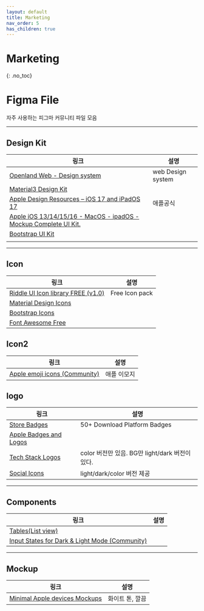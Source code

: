 ```yaml
---
layout: default
title: Marketing
nav_order: 5
has_children: true
---
```


# Marketing
{: .no_toc}



# Figma File
자주 사용하는 피그마 커뮤니티 파일 모음


---
## Design Kit

|링크|설명|
|--|--|
|[Openland Web - Design system](https://www.figma.com/community/file/1043155661476968345)|web Design system|
|[Material3 Design Kit](https://www.figma.com/community/file/1035203688168086460)||
|[Apple Design Resources – iOS 17 and iPadOS 17](https://www.figma.com/community/file/1248375255495415511)|애플공식|
|[Apple iOS 13/14/15/16 - MacOS - ipadOS - Mockup Complete UI Kit.](https://www.figma.com/community/file/1129042711905918112)||
|[Bootstrap UI Kit](https://www.figma.com/community/file/876022745968684318)||
|||


---

## Icon

|링크|설명|
|--|--|
|[Riddle UI Icon library FREE (v1.0)](https://www.figma.com/community/file/1225846854031994714)|Free Icon pack|
|[Material Design Icons](https://www.figma.com/community/file/1018004203735657159)||
|[Bootstrap Icons](https://www.figma.com/community/file/1172931415891390979)||
|[Font Awesome Free](https://www.figma.com/community/file/836278983960849574)||



## Icon2

|링크|설명|
|--|--|
|[Apple emoji icons (Community)](https://www.figma.com/community/file/1005122464237232101)|애플 이모지|


## logo

|링크|설명|
|--|--|
|[Store Badges](https://www.figma.com/community/file/1171962252273559219)|50+ Download Platform Badges | BRIX Templates|
|[Apple Badges and Logos](https://www.figma.com/community/file/1133751281916939807)||
|[Tech Stack Logos](https://www.figma.com/community/file/1215867213830319287)|color 버전만 있음. BG만 light/dark 버전이 있다.|
|[Social Icons](https://www.figma.com/community/file/1062685834129210498)|light/dark/color 버전 제공|


---

## Components

|링크|설명|
|--|--|
|[Tables(List view)](https://www.figma.com/community/file/1201455928454894690)||
|[Input States for Dark & Light Mode (Community)](https://www.figma.com/community/file/1163918149351760613)||


---

## Mockup

|링크|설명|
|--|--|
|[Minimal Apple devices Mockups](https://www.figma.com/community/file/813403365694699823)|화이트 톤, 깔끔|

